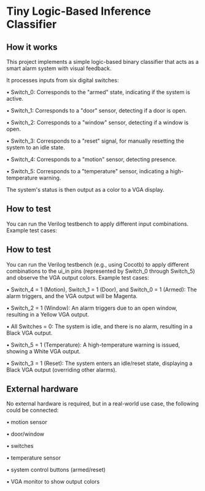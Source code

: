 <!---

This file is used to generate your project datasheet. Please fill in the information below and delete any unused
sections.

You can also include images in this folder and reference them in the markdown. Each image must be less than
512 kb in size, and the combined size of all images must be less than 1 MB.
-->
# Tiny Logic-Based Inference Classifier
## How it works
This project implements a simple logic-based binary classifier that acts as a smart alarm system with visual feedback. 

It processes inputs from six digital switches: 

•	Switch_0: Corresponds to the "armed" state, indicating if the system is active. 

•	Switch_1: Corresponds to a "door" sensor, detecting if a door is open. 

•	Switch_2: Corresponds to a "window" sensor, detecting if a window is open. 

•	Switch_3: Corresponds to a "reset" signal, for manually resetting the system to an idle state. 

•	Switch_4: Corresponds to a "motion" sensor, detecting presence. 

•	Switch_5: Corresponds to a "temperature" sensor, indicating a high-temperature warning.

The system's status is then output as a color to a VGA display.



## How to test
You can run the Verilog testbench to apply different input combinations. 
Example test cases: 

## How to test
You can run the Verilog testbench (e.g., using Cocotb) to apply different combinations to the ui_in pins (represented by Switch_0 through Switch_5) and observe the VGA output colors.
Example test cases:

•	Switch_4 = 1 (Motion), Switch_1 = 1 (Door), and Switch_0 = 1 (Armed): The alarm triggers, and the VGA output will be Magenta.

•	Switch_2 = 1 (Window): An alarm triggers due to an open window, resulting in a Yellow VGA output.

•	All Switches = 0: The system is idle, and there is no alarm, resulting in a Black VGA output.

•	Switch_5 = 1 (Temperature): A high-temperature warning is issued, showing a White VGA output.

•	Switch_3 = 1 (Reset): The system enters an idle/reset state, displaying a Black VGA output (overriding other alarms).

## External hardware

No external hardware is required, but in a real-world use case, the following could be connected: 

• motion sensor 

• door/window 

• switches 

• temperature sensor 

• system control buttons (armed/reset)

• VGA monitor to show output colors
